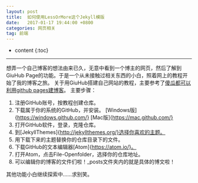 ```yaml
---
layout: post
title:  如何使用LessOrMore这个Jekyll模版
date:   2017-01-17 19:44:00 +0800
categories: 网页相关
tag: 前端
---
```


* content
{:toc}

---------------------------------------------
想弄一个自己博客的想法由来已久，无意中看到一个博主的网页，然后了解到GiuHub Page的功能。于是一个从未接触过相关东西的小白，照着网上的教程开始了我的博客之旅。
关于用GiuHub搭建自己网站的教程，主要参考了[傻瓜都可以利用github pages建博客](http://www.jianshu.com/p/d658ba3b4351)。
主要步骤：
1. 注册GitHub账号，按教程创建仓库。
2. 下载属于你的系统的GitHub，并安装。
[Windows版]{https://windows.github.com/}
[Mac版]{https://mac.github.com/}
3. 打开GitHub软件，登录，克隆仓库。
4. 到[JekyllThemes]{http://jekyllthemes.org/}选择你喜欢的主题。
5. 用下载下来的主题替换你的仓库目录下的文件。
6. 下载GitHub的文本编辑器[Atom]{https://atom.io/}。
7. 打开Atom，点击File-Openfolder，选择你的仓库地址。
8. 可以编辑你的博客的文件们啦！_posts文件夹内的就是具体的博文啦！

其他功能小白继续探索中……求别笑。
